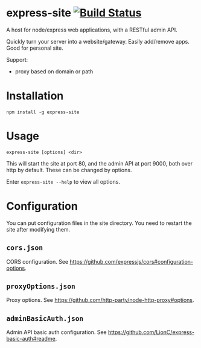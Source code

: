 # express-site [![Build Status](https://travis-ci.org/panlina/express-site.svg)](https://travis-ci.org/panlina/express-site)
A host for node/express web applications, with a RESTful admin API.

Quickly turn your server into a website/gateway. Easily add/remove apps. Good for personal site.

Support:
- proxy based on domain or path

# Installation

    npm install -g express-site

# Usage

    express-site [options] <dir>

This will start the site at port 80, and the admin API at port 9000, both over http by default. These can be changed by options.

Enter `express-site --help` to view all options.

# Configuration

You can put configuration files in the site directory. You need to restart the site after modifying them.

## `cors.json`

CORS configuration. See https://github.com/expressjs/cors#configuration-options.

## `proxyOptions.json`

Proxy options. See https://github.com/http-party/node-http-proxy#options.

## `adminBasicAuth.json`

Admin API basic auth configuration. See https://github.com/LionC/express-basic-auth#readme.
